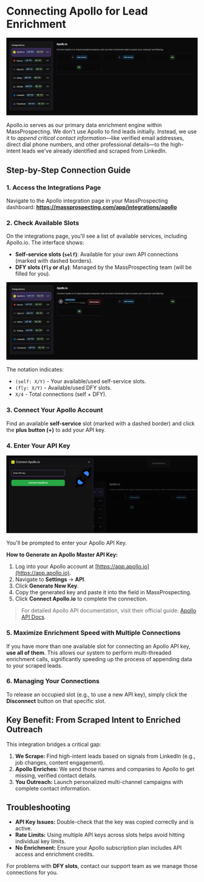 # Connecting Apollo for Lead Enrichment

![Integrations Overview](assets/apollo-01.png)

Apollo.io serves as our primary data enrichment engine within MassProspecting. We don't use Apollo to find leads initially. Instead, we use it to *append critical contact information*—like verified email addresses, direct dial phone numbers, and other professional details—to the high-intent leads we've already identified and scraped from LinkedIn.

## Step-by-Step Connection Guide

### 1. Access the Integrations Page
Navigate to the Apollo integration page in your MassProspecting dashboard:
**https://massprospecting.com/app/integrations/apollo**

### 2. Check Available Slots
On the integrations page, you'll see a list of available services, including Apollo.io. The interface shows:

*   **Self-service slots (`self`)**: Available for your own API connections (marked with dashed borders).
*   **DFY slots (`fly` or `dly`)**: Managed by the MassProspecting team (will be filled for you).

![Integration Slots](assets/apollo-03.png)

The notation indicates:
*   `(self: X/Y)` - Your available/used self-service slots.
*   `(fly: X/Y)` - Available/used DFY slots.
*   `X/4` - Total connections (self + DFY).

### 3. Connect Your Apollo Account
Find an available **self-service** slot (marked with a dashed border) and click the **plus button (+)** to add your API key.

### 4. Enter Your API Key
![Connect Apollo](assets/apollo-02.png)

You'll be prompted to enter your Apollo API Key.

**How to Generate an Apollo Master API Key:**
1.  Log into your Apollo account at [https://app.apollo.io](https://app.apollo.io).
2.  Navigate to **Settings** -> **API**.
3.  Click **Generate New Key**.
4.  Copy the generated key and paste it into the field in MassProspecting.
5.  Click **Connect Apollo.io** to complete the connection.

> For detailed Apollo API documentation, visit their official guide: [Apollo API Docs](https://apolloio.github.io/apollo-api-docs/).

### 5. Maximize Enrichment Speed with Multiple Connections
If you have more than one available slot for connecting an Apollo API key, **use all of them**. This allows our system to perform multi-threaded enrichment calls, significantly speeding up the process of appending data to your scraped leads.

### 6. Managing Your Connections
To release an occupied slot (e.g., to use a new API key), simply click the **Disconnect** button on that specific slot.

## Key Benefit: From Scraped Intent to Enriched Outreach

This integration bridges a critical gap:
1.  **We Scrape:** Find high-intent leads based on signals from LinkedIn (e.g., job changes, content engagement).
2.  **Apollo Enriches:** We send those names and companies to Apollo to get missing, verified contact details.
3.  **You Outreach:** Launch personalized multi-channel campaigns with complete contact information.

## Troubleshooting

*   **API Key Issues:** Double-check that the key was copied correctly and is active.
*   **Rate Limits:** Using multiple API keys across slots helps avoid hitting individual key limits.
*   **No Enrichment:** Ensure your Apollo subscription plan includes API access and enrichment credits.

For problems with **DFY slots**, contact our support team as we manage those connections for you.